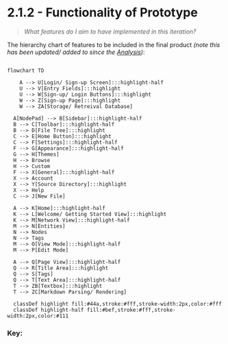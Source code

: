 # 2.1.2 - Functionality of Prototype
> *What features do I aim to have implemented in this iteration?*

The hierarchy chart of features to be included in the final product *(note this has been updated/ added to since the [Analysis](https://github.com/samcalthrop/NodePad/tree/main/Write-up/1%20-%20Analysis))*:

```mermaid

flowchart TD

	A --> U[Login/ Sign-up Screen]:::highlight-half
	U --> V[Entry Fields]:::highlight
	U --> W[Sign-up/ Login Buttons]:::highlight
	W --> Z[Sign-up Page]:::highlight
	W --> ZA[Storage/ Retreival Database]

  A[NodePad] --> B[Sidebar]:::highlight-half
  B --> C[Toolbar]:::highlight-half
  B --> D[File Tree]:::highlight
  C --> E[Home Button]:::highlight
  C --> F[Settings]:::highlight-half
  F --> G[Appearance]:::highlight-half
  G --> H[Themes]
  H --> Browse
  H --> Custom
  F --> X[General]:::highlight-half
  X --> Account
  X --> Y[Source Directory]:::highlight
  X --> Help
  C --> J[New File]

  A --> K[Home]:::highlight-half
  K --> L[Welcome/ Getting Started View]:::highlight
  K --> M[Network View]:::highlight-half
  M --> N[Entities]
  N --> Nodes
  N --> Tags
  M --> O[View Mode]:::highlight-half
  M --> P[Edit Mode]

  A --> Q[Page View]:::highlight-half
  Q --> R[Title Area]:::highlight
  Q --> S[Tags]
  Q --> T[Text Area]:::highlight-half
  T --> ZB[Textbox]:::highlight
  T --> ZC[Markdown Parsing/ Rendering]

  classDef highlight fill:#44a,stroke:#fff,stroke-width:2px,color:#fff
  classDef highlight-half fill:#bef,stroke:#fff,stroke-width:2px,color:#111
```

### Key:
